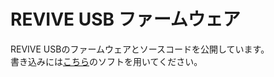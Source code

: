 # REVIVE USB ファームウェア

REVIVE USBのファームウェアとソースコードを公開しています。  
書き込みには[こちら](https://github.com/bit-trade-one/REVIVE-USB/tree/master/Writing-Tool)のソフトを用いてください。
